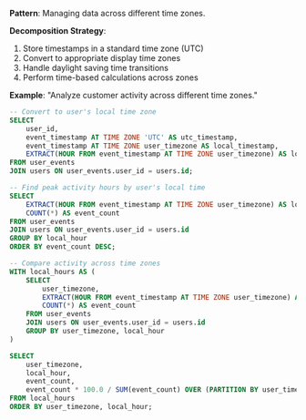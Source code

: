 **Pattern**: Managing data across different time zones.

**Decomposition Strategy**:

1. Store timestamps in a standard time zone (UTC)
2. Convert to appropriate display time zones
3. Handle daylight saving time transitions
4. Perform time-based calculations across zones

**Example**: "Analyze customer activity across different time zones."

```SQL
-- Convert to user's local time zone
SELECT
    user_id,
    event_timestamp AT TIME ZONE 'UTC' AS utc_timestamp,
    event_timestamp AT TIME ZONE user_timezone AS local_timestamp,
    EXTRACT(HOUR FROM event_timestamp AT TIME ZONE user_timezone) AS local_hour
FROM user_events
JOIN users ON user_events.user_id = users.id;

-- Find peak activity hours by user's local time
SELECT
    EXTRACT(HOUR FROM event_timestamp AT TIME ZONE user_timezone) AS local_hour,
    COUNT(*) AS event_count
FROM user_events
JOIN users ON user_events.user_id = users.id
GROUP BY local_hour
ORDER BY event_count DESC;

-- Compare activity across time zones
WITH local_hours AS (
    SELECT
        user_timezone,
        EXTRACT(HOUR FROM event_timestamp AT TIME ZONE user_timezone) AS local_hour,
        COUNT(*) AS event_count
    FROM user_events
    JOIN users ON user_events.user_id = users.id
    GROUP BY user_timezone, local_hour
)

SELECT
    user_timezone,
    local_hour,
    event_count,
    event_count * 100.0 / SUM(event_count) OVER (PARTITION BY user_timezone) AS pct_of_timezone_activity
FROM local_hours
ORDER BY user_timezone, local_hour;
```